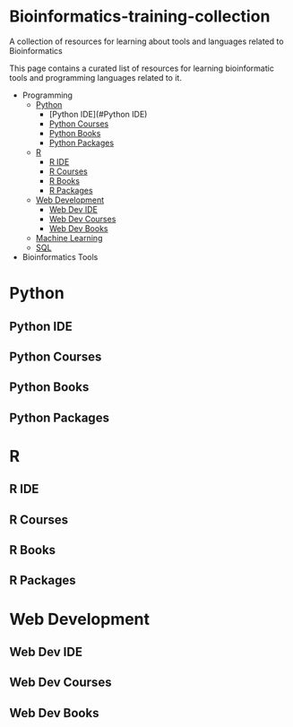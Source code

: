 # Bioinformatics-training-collection
A collection of resources for learning about tools and languages related to Bioinformatics

This page contains a curated list of resources for learning bioinformatic tools and programming languages related to it.
- Programming
    - [Python](#Python-)
        - [Python IDE](#Python IDE)
        - [Python Courses](#PythonCourses)
        - [Python Books](#PythonBooks)
        - [Python Packages](#PythonPackages)
    - [R](#R)
        - [R IDE](#RIDE)
        - [R Courses](#RCourses)
        - [R Books](#RBooks)
        - [R Packages](#RPackages)
    - [Web Development](#WebDevelopment)
        - [Web Dev IDE](#WebDevIDE)
        - [Web Dev Courses](#WebDevCourses)
        - [Web Dev Books](#WebDevBooks)
    - [Machine Learning](#MachineLearning)
    - [SQL](#SQL)
- Bioinformatics Tools

# Python
## Python IDE

## Python Courses

## Python Books

## Python Packages

# R
## R IDE

## R Courses

## R Books

## R Packages

# Web Development
## Web Dev IDE

## Web Dev Courses

## Web Dev Books
